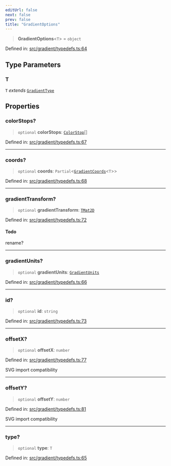 ```yaml
---
editUrl: false
next: false
prev: false
title: "GradientOptions"
---
```


> **GradientOptions**\<`T`\> = `object`

Defined in: [src/gradient/typedefs.ts:64](https://github.com/fabricjs/fabric.js/blob/9a792f4b7b8031f02ec7ea4ce8c99f810e45cfec/src/gradient/typedefs.ts#L64)

## Type Parameters

### T

`T` *extends* [`GradientType`](/api/type-aliases/gradienttype/)

## Properties

### colorStops?

> `optional` **colorStops**: [`ColorStop`](/api/type-aliases/colorstop/)[]

Defined in: [src/gradient/typedefs.ts:67](https://github.com/fabricjs/fabric.js/blob/9a792f4b7b8031f02ec7ea4ce8c99f810e45cfec/src/gradient/typedefs.ts#L67)

***

### coords?

> `optional` **coords**: `Partial`\<[`GradientCoords`](/api/type-aliases/gradientcoords/)\<`T`\>\>

Defined in: [src/gradient/typedefs.ts:68](https://github.com/fabricjs/fabric.js/blob/9a792f4b7b8031f02ec7ea4ce8c99f810e45cfec/src/gradient/typedefs.ts#L68)

***

### gradientTransform?

> `optional` **gradientTransform**: [`TMat2D`](/api/type-aliases/tmat2d/)

Defined in: [src/gradient/typedefs.ts:72](https://github.com/fabricjs/fabric.js/blob/9a792f4b7b8031f02ec7ea4ce8c99f810e45cfec/src/gradient/typedefs.ts#L72)

#### Todo

rename?

***

### gradientUnits?

> `optional` **gradientUnits**: [`GradientUnits`](/api/type-aliases/gradientunits/)

Defined in: [src/gradient/typedefs.ts:66](https://github.com/fabricjs/fabric.js/blob/9a792f4b7b8031f02ec7ea4ce8c99f810e45cfec/src/gradient/typedefs.ts#L66)

***

### id?

> `optional` **id**: `string`

Defined in: [src/gradient/typedefs.ts:73](https://github.com/fabricjs/fabric.js/blob/9a792f4b7b8031f02ec7ea4ce8c99f810e45cfec/src/gradient/typedefs.ts#L73)

***

### offsetX?

> `optional` **offsetX**: `number`

Defined in: [src/gradient/typedefs.ts:77](https://github.com/fabricjs/fabric.js/blob/9a792f4b7b8031f02ec7ea4ce8c99f810e45cfec/src/gradient/typedefs.ts#L77)

SVG import compatibility

***

### offsetY?

> `optional` **offsetY**: `number`

Defined in: [src/gradient/typedefs.ts:81](https://github.com/fabricjs/fabric.js/blob/9a792f4b7b8031f02ec7ea4ce8c99f810e45cfec/src/gradient/typedefs.ts#L81)

SVG import compatibility

***

### type?

> `optional` **type**: `T`

Defined in: [src/gradient/typedefs.ts:65](https://github.com/fabricjs/fabric.js/blob/9a792f4b7b8031f02ec7ea4ce8c99f810e45cfec/src/gradient/typedefs.ts#L65)
